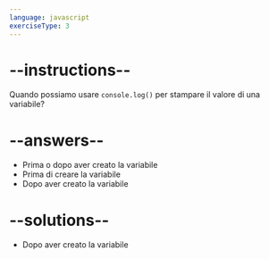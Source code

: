 ```yaml
---
language: javascript
exerciseType: 3
---
```


# --instructions--

Quando possiamo usare `console.log()` per stampare il valore di una variabile?

# --answers--

- Prima o dopo aver creato la variabile
- Prima di creare la variabile
- Dopo aver creato la variabile

# --solutions--

- Dopo aver creato la variabile
